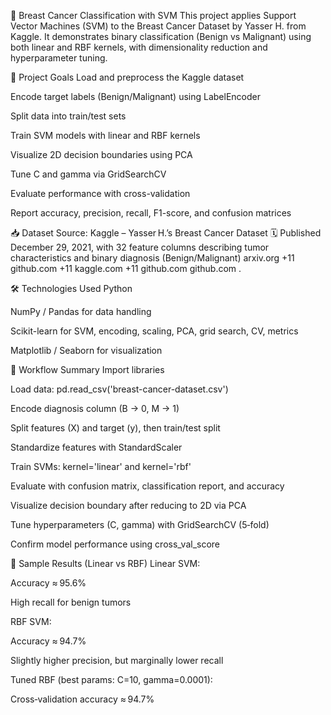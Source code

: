 🧠 Breast Cancer Classification with SVM
This project applies Support Vector Machines (SVM) to the Breast Cancer Dataset by Yasser H. from Kaggle. It demonstrates binary classification (Benign vs Malignant) using both linear and RBF kernels, with dimensionality reduction and hyperparameter tuning.

📌 Project Goals
Load and preprocess the Kaggle dataset

Encode target labels (Benign/Malignant) using LabelEncoder

Split data into train/test sets

Train SVM models with linear and RBF kernels

Visualize 2D decision boundaries using PCA

Tune C and gamma via GridSearchCV

Evaluate performance with cross-validation

Report accuracy, precision, recall, F1-score, and confusion matrices

📥 Dataset
Source: Kaggle – Yasser H.’s Breast Cancer Dataset
🗓 Published December 29, 2021, with 32 feature columns describing tumor characteristics and binary diagnosis (Benign/Malignant) 
arxiv.org
+11
github.com
+11
kaggle.com
+11
github.com
github.com
.

🛠️ Technologies Used
Python

NumPy / Pandas for data handling

Scikit-learn for SVM, encoding, scaling, PCA, grid search, CV, metrics

Matplotlib / Seaborn for visualization

🔁 Workflow Summary
Import libraries

Load data: pd.read_csv('breast-cancer-dataset.csv')

Encode diagnosis column (B → 0, M → 1)

Split features (X) and target (y), then train/test split

Standardize features with StandardScaler

Train SVMs: kernel='linear' and kernel='rbf'

Evaluate with confusion matrix, classification report, and accuracy

Visualize decision boundary after reducing to 2D via PCA

Tune hyperparameters (C, gamma) with GridSearchCV (5‑fold)

Confirm model performance using cross_val_score

🧮 Sample Results (Linear vs RBF)
Linear SVM:

Accuracy ≈ 95.6%

High recall for benign tumors

RBF SVM:

Accuracy ≈ 94.7%

Slightly higher precision, but marginally lower recall

Tuned RBF (best params: C=10, gamma=0.0001):

Cross‑validation accuracy ≈ 94.7% 
